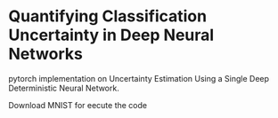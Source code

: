 # Quantifying Classification Uncertainty in Deep Neural Networks
pytorch implementation on Uncertainty Estimation Using a Single Deep Deterministic Neural Network.

Download MNIST for eecute the code